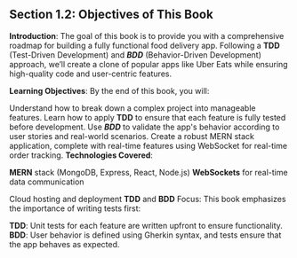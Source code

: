 ## Section 1.2: Objectives of This Book

**Introduction**: The goal of this book is to provide you with a comprehensive roadmap for building a fully functional food delivery app. Following a **TDD** (Test-Driven Development) and ***BDD*** (Behavior-Driven Development) approach, we’ll create a clone of popular apps like Uber Eats while ensuring high-quality code and user-centric features.

**Learning Objectives**: By the end of this book, you will:

Understand how to break down a complex project into manageable features.
Learn how to apply **TDD** to ensure that each feature is fully tested before development.
Use ***BDD*** to validate the app's behavior according to user stories and real-world scenarios.
Create a robust MERN stack application, complete with real-time features using WebSocket for real-time order tracking.
**Technologies Covered**:

**MERN** stack (MongoDB, Express, React, Node.js)
**WebSockets** for real-time data communication

Cloud hosting and deployment
**TDD** and **BDD** Focus: This book emphasizes the importance of writing tests first:

**TDD**: Unit tests for each feature are written upfront to ensure functionality.
**BDD**: User behavior is defined using Gherkin syntax, and tests ensure that the app behaves as expected.